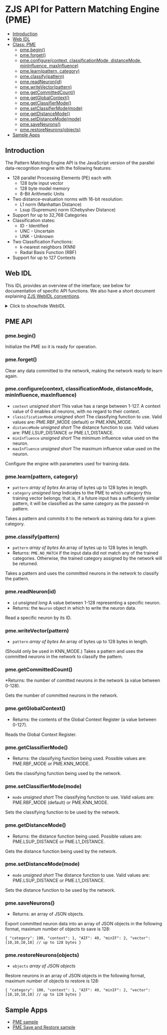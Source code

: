 ZJS API for Pattern Matching Engine (PME)
=========================================

* [Introduction](#introduction)
* [Web IDL](#web-idl)
* [Class: PME](#pme-api)
  * [pme.begin()](#pmebegin)
  * [pme.forget()](#pmeforget)
  * [pme.configure(context, classificationMode, distanceMode, minInfluence, maxInfluence)](#pmeconfigurecontext-classificationmode-distancemode-mininfluence-maxinfluence)
  * [pme.learn(pattern, category)](#pmelearnpattern-category)
  * [pme.classify(pattern)](#pmeclassifypattern)
  * [pme.readNeuron(id)](#pmereadneuronid)
  * [pme.writeVector(pattern)](#pmewritevectorpattern)
  * [pme.getCommittedCount()](#pmegetcommittedcount)
  * [pme.getGlobalContext()](#pmegetglobalcontext)
  * [pme.getClassifierMode()](#pmegetclassifiermode)
  * [pme.setClassifierMode(mode)](#pmesetclassifiermodemode)
  * [pme.getDistanceMode()](#pmegetdistancemode)
  * [pme.setDistanceMode(mode)](#pmesetdistancemodemode)
  * [pme.saveNeurons()](#pmesaveneurons)
  * [pme.restoreNeurons(objects)](#pmerestoreneuronsobjects)
* [Sample Apps](#sample-apps)

Introduction
------------
The Pattern Matching Engine API is the JavaScript version of the parallel data-recognition engine with the following features:

 - 128 parallel Processing Elements (PE) each with
     - 128 byte input vector
     - 128 byte model memory
     - 8-Bit Arithmetic Units
 - Two distance-evaluation norms with 16-bit resolution:
    - L1 norm (Manhattan Distance)
    - Lsup (Supremum) norm (Chebyshev Distance)
 - Support for up to 32,768 Categories
 - Classification states:
   - ID  - Identified
   - UNC - Uncertain
   - UNK - Unknown
 - Two Classification Functions:
   - k-nearest neighbors (KNN)
   - Radial Basis Function (RBF)
 - Support for up to 127 Contexts

Web IDL
-------
This IDL provides an overview of the interface; see below for documentation of
specific API functions.  We also have a short document explaining [ZJS WebIDL conventions](Notes_on_WebIDL.md).
<details>
<summary> Click to show/hide WebIDL</summary>
<pre>
// require returns a PME object
// var pme = require('pme');<p><p>[ReturnFromRequire]
interface PME {
    void begin();
    void forget();
    void configure(unsigned short context,
                   unsigned short classificationMode,
                   unsigned short distanceMode,
                   unsigned short minInfluence,
                   unsigned short maxInfluence);
    void learn(sequence < number > pattern, unsigned long category);
    unsigned long classify(sequence < number > pattern);
    Neuron readNeuron(unsigned long id);
    void writeVector(sequence < number > pattern);
    unsigned short getCommittedCount();
    unsigned short getGlobalContext();
    unsigned short getClassifierMode();
    void setClassifierMode(unsigned short mode);
    unsigned short getDistanceMode();
    void setDistanceMode(unsigned short mode);
    sequence < Json > saveNeurons();
    restoreNeurons(sequence < Json > objects);
<p>
    attribute unsigned short RBF_MODE;       // RBF classification mode
    attribute unsigned short KNN_MODE;       // KNN classification mode
    attribute unsigned short L1_DISTANCE;    // L1 distance mode
    attribute unsigned short LSUP_DISTANCE;  // LSUP distance mode
    attribute unsigned long NO_MATCH;        // indicate a pattern could not
<p>                                             // be classified
    attribute unsigned short MIN_CONTEXT;    // minimum context value
    attribute unsigned short MAX_CONTEXT;    // maximum context value
    attribute unsigned long MAX_VECTOR_SIZE; // Maximum pattern size (in bytes)
    attribute unsigned long FIRST_NEURON_ID; // ID of first neuron in network
    attribute unsigned long LAST_NEURON_ID;  // ID of last neuron in network
    attribute unsigned long MAX_NEURONS;     // Number of neurons in the network
};<p>dictionary Neuron {
    unsigned short category;
    unsigned short context;
    unsigned short AIF;
    unsigned short minIF;
};
</pre>
</details>

PME API
-------
### pme.begin()

Initialize the PME so it is ready for operation.

### pme.forget()

Clear any data committed to the network, making the network ready to learn again.

### pme.configure(context, classificationMode, distanceMode, minInfluence, maxInfluence)
* `context` *unsigned short* This value has a range between 1-127. A context value of 0 enables all neurons, with no regard to their context.
* `classificationMode` *unsigned short* The classifying function to use. Valid values are: PME.RBF_MODE (default) or PME.KNN_MODE.
* `distanceMode` *unsigned short* The distance function to use. Valid values are: PME.LSUP_DISTANCE or PME.L1_DISTANCE.
* `minInfluence` *unsigned short*  The minimum influence value used on the neuron.
* `maxInfluence` *unsigned short* The maximum influence value used on the neuron.

Configure the engine with parameters used for training data.

### pme.learn(pattern, category)
* `pattern` *array of bytes* An array of bytes up to 128 bytes in length.
* `category` *unsigned long* Indicates to the PME to which category this training vector belongs; that is, if a future input has a sufficiently similar pattern, it will be classified as the same category as the passed-in pattern.

Takes a pattern and commits it to the network as training data for a given category.

### pme.classify(pattern)
* `pattern` *array of bytes* An array of bytes up to 128 bytes in length.
* Returns: `PME.NO_MATCH` if the input data did not match any of the trained categories. Otherwise, the trained category assigned by the network will be returned.

Takes a pattern and uses the committed neurons in the network to classify the pattern.

### pme.readNeuron(id)
* `id` *unsigned long* A value between 1-128 representing a specific neuron.
* Returns: the `Neuron` object in which to write the neuron data.

Read a specific neuron by its ID.

### pme.writeVector(pattern)
* `pattern` *array of bytes* An array of bytes up to 128 bytes in length.

(Should only be used in KNN_MODE.) Takes a pattern and uses the committed neurons in the network to classify the pattern.

### pme.getCommittedCount()
*Returns: the number of comitted neurons in the network (a value between 0-128).

Gets the number of committed neurons in the network.

### pme.getGlobalContext()
* Returns: the contents of the Global Context Register (a value between 0-127).

Reads the Global Context Register.

### pme.getClassifierMode()
* Returns: the classifying function being used. Possible values are: PME.RBF_MODE or PME.KNN_MODE.

Gets the classifying function being used by the network.

### pme.setClassifierMode(mode)
* `mode` *unsigned short* The classifying function to use. Valid values are: PME.RBF_MODE (default) or PME.KNN_MODE.

Sets the classifying function to be used by the network.

### pme.getDistanceMode()
* Returns: the distance function being used. Possible values are: PME.LSUP_DISTANCE or PME.L1_DISTANCE.

Gets the distance function being used by the network.

### pme.setDistanceMode(mode)
* `mode` *unsigned short* The distance function to use. Valid values are: PME.LSUP_DISTANCE or PME.L1_DISTANCE.

Sets the distance function to be used by the network.

### pme.saveNeurons()
* Returns: an array of JSON objects.

Export committed neuron data into an array of JSON objects in the following format, maximum number of objects to save is 128:

`{
     "category": 100,
     "context": 1,
     "AIF": 40,
     "minIF": 2,
     "vector": [10,10,10,10] // up to 128 bytes
 }`

### pme.restoreNeurons(objects)
* `objects` *array of JSON objects*

Restore neurons in an array of JSON objects in the following format, maximum number of objects to restore is 128:

`{
     "category": 100,
     "context": 1,
     "AIF": 40,
     "minIF": 2,
     "vector": [10,10,10,10] // up to 128 bytes
 }`

Sample Apps
-----------
* [PME sample](../samples/PME.js)
* [PME Save and Restore sample](../samples/PMESaveRestore.js)
